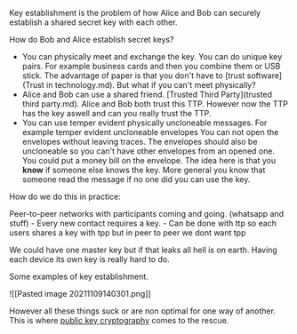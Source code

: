 Key establishment is the problem of how Alice and Bob can securely establish a shared secret key with each other.

How do Bob and Alice establish secret keys?

- You can physically meet and exchange the key. You can do unique key pairs. For example business cards and then you combine them or USB stick. The advantage of paper is that you don't have to [trust software](Trust in technology.md). But what if you can't meet physically?
- Alice and Bob can use a shared friend. [Trusted Third Party](trusted third party.md).  Alice and Bob both trust this TTP. However now the TTP has the key aswell and can you really trust the TTP.  
- You can use temper evident physically uncloneable messages. For example temper evident uncloneable envelopes You can not open the envelopes without leaving traces. The envelopes should also be uncloneable so you can't have other envelopes from an opened one. You could put a money bill on the envelope. The idea here is that you **know** if someone else knows the key. More general you know that someone read the message if no one did you can use the key.

How do we do this in practice:

Peer-to-peer networks with participants coming and going. (whatsapp and stuff) 
		- Every new contact requires a key. 
		- Can be done with ttp so each users shares a key with  tpp but in peer to peer we dont want tpp
	
We could have one master key but if that leaks all hell is on earth. Having each device its own key is really hard to do. 

Some examples of key establishment. 

![[Pasted image 20211109140301.png]]

However all these things suck or are non optimal for one way of another. This is where [public key cryptography](publickeycrypto.md) comes to the rescue. 